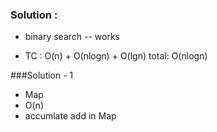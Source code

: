 ### Solution :
* binary search -- works

* TC : O(n) + O(nlogn) + O(lgn) 
        total:  O(nlogn)


###Solution - 1

* Map 
* O(n)
* accumlate add in Map

